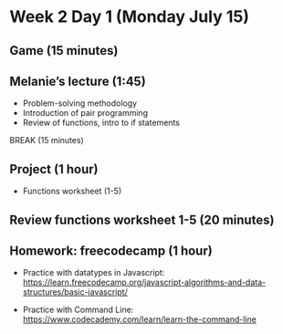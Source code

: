 # Week 2 Day 1 (Monday July 15)
## Game (15 minutes)

## Melanie’s lecture (1:45)
- Problem-solving methodology
- Introduction of pair programming 
- Review of functions, intro to if statements

BREAK (15 minutes)

## Project (1 hour)
- Functions worksheet (1-5)

## Review functions worksheet 1-5 (20 minutes)

## Homework: freecodecamp (1 hour)
- Practice with datatypes in Javascript: https://learn.freecodecamp.org/javascript-algorithms-and-data-structures/basic-javascript/

- Practice with Command Line: https://www.codecademy.com/learn/learn-the-command-line
